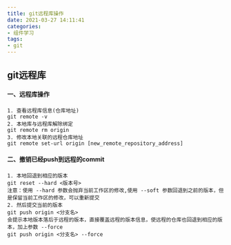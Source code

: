 ```yaml
---
title: git远程库操作
date: 2021-03-27 14:11:41
categories:
- 组件学习
tags:
- git
---
```


## git远程库

#### 一、远程库操作

```
1. 查看远程库信息(仓库地址)
git remote -v
2. 本地库与远程库解除绑定
git remote rm origin
3. 修改本地关联的远程仓库地址
git remote set-url origin [new_remote_repository_address]
```

#### 二、撤销已经push到远程的commit

```
1. 本地回退到相应的版本
git reset --hard <版本号>
注意：使用 --hard 参数会抛弃当前工作区的修改,使用 --soft 参数回退到之前的版本，但是保留当前工作区的修改，可以重新提交
2. 然后提交当前的版本
git push origin <分支名>
会提示本地版本落后于远程的版本，直接覆盖远程的版本信息，使远程的仓库也回退到相应的版本，加上参数 --force
git push origin <分支名> --force
```

